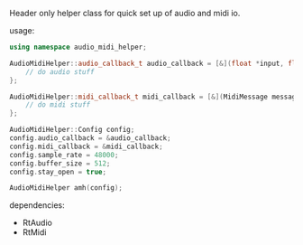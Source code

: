 Header only helper class for quick set up of audio and midi io.

usage:

```c++
using namespace audio_midi_helper;

AudioMidiHelper::audio_callback_t audio_callback = [&](float *input, float *output, int nFrames) {
    // do audio stuff
};

AudioMidiHelper::midi_callback_t midi_callback = [&](MidiMessage message) {
    // do midi stuff
};

AudioMidiHelper::Config config;
config.audio_callback = &audio_callback;
config.midi_callback = &midi_callback;
config.sample_rate = 48000;
config.buffer_size = 512;
config.stay_open = true;

AudioMidiHelper amh(config);
```

dependencies:

- RtAudio
- RtMidi

